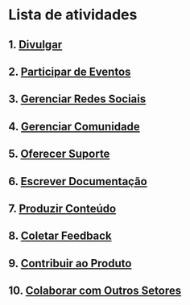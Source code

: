 # Lista de atividades

## 1. [Divulgar](https://pedrowagner.github.io/DevRel/Atividades/Divulgar)

## 2. [Participar de Eventos](https://pedrowagner.github.io/DevRel/Atividades/Eventos)

## 3. [Gerenciar Redes Sociais](https://pedrowagner.github.io/DevRel/Atividades/Redes)

## 4. [Gerenciar Comunidade](https://pedrowagner.github.io/DevRel/Atividades/Comunidade)

## 5. [Oferecer Suporte](https://pedrowagner.github.io/DevRel/Atividades/Suporte)

## 6. [Escrever Documentação](https://pedrowagner.github.io/DevRel/Atividades/Documentacao)

## 7. [Produzir Conteúdo](https://pedrowagner.github.io/DevRel/Atividades/Conteudo)

## 8. [Coletar Feedback](https://pedrowagner.github.io/DevRel/Atividades/Feedback)

## 9. [Contribuir ao Produto](https://pedrowagner.github.io/DevRel/Atividades/Produto)

## 10. [Colaborar com Outros Setores](https://pedrowagner.github.io/DevRel/Atividades/Colaborar)

